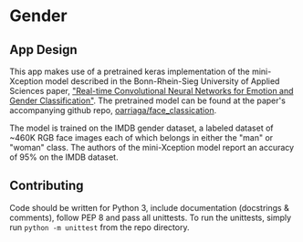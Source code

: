 # Gender

## App Design
This app makes use of a pretrained keras implementation of the mini-Xception model described in the Bonn-Rhein-Sieg 
University of Applied Sciences paper, ["Real-time Convolutional Neural Networks for Emotion and Gender Classification"][1]. 
The pretrained model can be found at the paper's accompanying github repo, [oarriaga/face_classication][2]. 

The model is trained on the IMDB gender dataset, a labeled dataset of ~460K RGB face images each of which belongs in either 
the "man" or "woman" class. The authors of the mini-Xception model report an accuracy of 95% on the IMDB dataset.

## Contributing
Code should be written for Python 3, include documentation (docstrings & comments), follow PEP 8 and pass all unittests.
To run the unittests, simply run `python -m unittest` from the repo directory.   

 
[1]: https://arxiv.org/abs/1710.07557
[2]: https://github.com/oarriaga/face_classification

